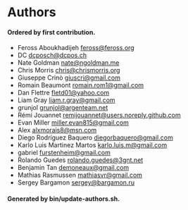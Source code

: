 # Authors

#### Ordered by first contribution.

- Feross Aboukhadijeh <feross@feross.org>
- DC <dcposch@dcpos.ch>
- Nate Goldman <nate@ngoldman.me>
- Chris Morris <chris@chrismorris.org>
- Giuseppe Crinò <giuscri@gmail.com>
- Romain Beaumont <romain.rom1@gmail.com>
- Dan Flettre <fletd01@yahoo.com>
- Liam Gray <liam.r.gray@gmail.com>
- grunjol <grunjol@argenteam.net>
- Rémi Jouannet <remijouannet@users.noreply.github.com>
- Evan Miller <miller.evan815@gmail.com>
- Alex <alxmorais8@msn.com>
- Diego Rodríguez Baquero <diegorbaquero@gmail.com>
- Karlo Luis Martinez Martos <karlo.luis.m@gmail.com>
- gabriel <furstenheim@gmail.com>
- Rolando Guedes <rolando.guedes@3gnt.net>
- Benjamin Tan <demoneaux@gmail.com>
- Mathias Rasmussen <mathiasvr@gmail.com>
- Sergey Bargamon <sergey@bargamon.ru>

#### Generated by bin/update-authors.sh.
